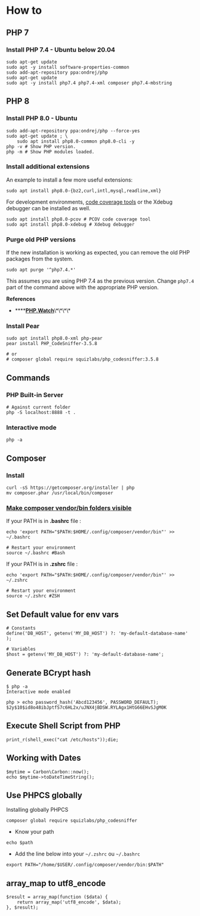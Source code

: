 # How to

## PHP 7

### Install PHP 7.4 - Ubuntu below 20.04

```text
sudo apt-get update
sudo apt -y install software-properties-common
sudo add-apt-repository ppa:ondrej/php
sudo apt-get update
sudo apt -y install php7.4 php7.4-xml composer php7.4-mbstring
```

## PHP 8

### Install PHP 8.0 - Ubuntu

```text
sudo add-apt-repository ppa:ondrej/php --force-yes
sudo apt-get update ; \
    sudo apt install php8.0-common php8.0-cli -y
php -v # Show PHP version.
php -m # Show PHP modules loaded.
```

### **Install a**dditional extensions

An example to install a few more useful extensions:

```text
sudo apt install php8.0-{bz2,curl,intl,mysql,readline,xml}
```

For development environments, [code coverage tools](https://php.watch/articles/php-code-coverage-comparison) or the Xdebug debugger can be installed as well.

```text
sudo apt install php8.0-pcov # PCOV code coverage tool
sudo apt install php8.0-xdebug # Xdebug debugger
```

### Purge old PHP versions

If the new installation is working as expected, you can remove the old PHP packages from the system.

```text
sudo apt purge '^php7.4.*'
```

This assumes you are using PHP 7.4 as the previous version. Change `php7.4` part of the command above with the appropriate PHP version.

**References**

* \*\*\*\*[**PHP.Watch**](https://php.watch/articles/php-8.0-installation-update-guide-debian-ubuntu#:~:text=Install%20PHP%208.0%20with%20CLI&text=0%2Dcommon%20%2C%20and%20the%20CLI,m%20%23%20Show%20PHP%20modules%20loaded.)\*\*\*\*

### Install Pear

```text
sudo apt install php8.0-xml php-pear 
pear install PHP_CodeSniffer-3.5.8

# or
# composer global require squizlabs/php_codesniffer:3.5.8
```

## Commands

### PHP Built-in Server

```text
# Against current folder
php -S localhost:8888 -t .
```

### Interactive mode

```text
php -a
```

## Composer

### Install

```text
curl -sS https://getcomposer.org/installer | php
mv composer.phar /usr/local/bin/composer
```

### [Make composer vendor/bin folders visible](https://stackoverflow.com/a/46488419)

If your PATH is in **.bashrc** file :

```text
echo 'export PATH="$PATH:$HOME/.config/composer/vendor/bin"' >> ~/.bashrc

# Restart your environment
source ~/.bashrc #Bash
```

If your PATH is in **.zshrc** file :

```text
echo 'export PATH="$PATH:$HOME/.config/composer/vendor/bin"' >> ~/.zshrc

# Restart your environment
source ~/.zshrc #ZSH
```

## Set Default value for env vars

```text
# Constants
define('DB_HOST', getenv('MY_DB_HOST') ?: 'my-default-database-name' );

# Variables
$host = getenv('MY_DB_HOST') ?: 'my-default-database-name';
```

## Generate BCrypt hash

```text
$ php -a
Interactive mode enabled

php > echo password_hash('Abcd123456', PASSWORD_DEFAULT);
$2y$10$id8o48ibJptfS7c6HL2x/uJNX4jBDSW.RYLAgx1HtG66EHvSJgM0K

```

## Execute Shell Script from PHP

```text
print_r(shell_exec("cat /etc/hosts"));die;
```

## Working with Dates

```text
$mytime = Carbon\Carbon::now();
echo $mytime->toDateTimeString();
```

## Use PHPCS globally

Installing globally PHPCS

```text
composer global require squizlabs/php_codesniffer
```

* Know your path

```text
echo $path
```

* Add the line below into your `~/.zshrc` ou `~/.bashrc`

```text
export PATH="/home/$USER/.config/composer/vendor/bin:$PATH"
```

## array\_map to utf8\_encode

```text
$result = array_map(function ($data) {
    return array_map('utf8_encode', $data);
}, $result);
```

## 

